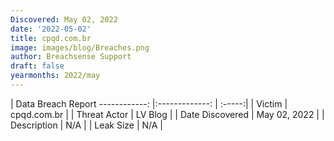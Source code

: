 ```yaml
---
Discovered: May 02, 2022
date: '2022-05-02'
title: cpqd.com.br
image: images/blog/Breaches.png
author: Breachsense Support
draft: false
yearmonths: 2022/may
---
```



| Data Breach Report
------------:   |:-------------:    | :-----:|
| Victim    | cpqd.com.br      | 
| Threat Actor    | LV Blog      | 
| Date Discovered    | May 02, 2022      | 
| Description    | N/A      | 
| Leak Size    | N/A      | 

